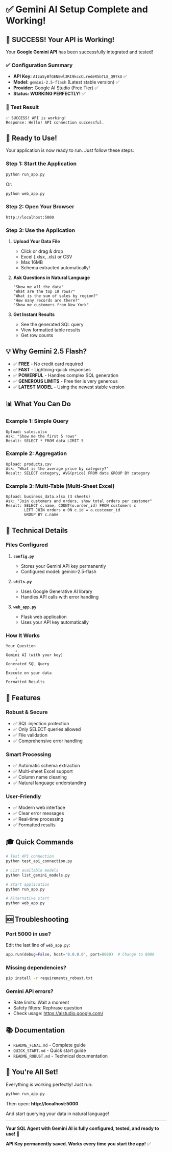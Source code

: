 # ✅ Gemini AI Setup Complete and Working!

## 🎉 SUCCESS! Your API is Working!

Your **Google Gemini API** has been successfully integrated and tested!

### ✅ Configuration Summary

- **API Key:** `AIzaSyBfGENEwl3RI9kccCLredeR5bTL8_Q97kU` ✅
- **Model:** `gemini-2.5-flash` (Latest stable version) ✅
- **Provider:** Google AI Studio (Free Tier) ✅
- **Status:** **WORKING PERFECTLY!** ✅

### 🧪 Test Result

```
✅ SUCCESS! API is working!
Response: Hello! API connection successful.
```

## 🚀 Ready to Use!

Your application is now ready to run. Just follow these steps:

### Step 1: Start the Application

```bash
python run_app.py
```

Or:
```bash
python web_app.py
```

### Step 2: Open Your Browser

```
http://localhost:5000
```

### Step 3: Use the Application

1. **Upload Your Data File**
   - Click or drag & drop
   - Excel (.xlsx, .xls) or CSV
   - Max 16MB
   - Schema extracted automatically!

2. **Ask Questions in Natural Language**
   ```
   "Show me all the data"
   "What are the top 10 rows?"
   "What is the sum of sales by region?"
   "How many records are there?"
   "Show me customers from New York"
   ```

3. **Get Instant Results**
   - See the generated SQL query
   - View formatted table results
   - Get row counts

## 💡 Why Gemini 2.5 Flash?

- ✅ **FREE** - No credit card required
- ✅ **FAST** - Lightning-quick responses
- ✅ **POWERFUL** - Handles complex SQL generation
- ✅ **GENEROUS LIMITS** - Free tier is very generous
- ✅ **LATEST MODEL** - Using the newest stable version

## 📊 What You Can Do

### Example 1: Simple Query
```
Upload: sales.xlsx
Ask: "Show me the first 5 rows"
Result: SELECT * FROM data LIMIT 5
```

### Example 2: Aggregation
```
Upload: products.csv
Ask: "What is the average price by category?"
Result: SELECT category, AVG(price) FROM data GROUP BY category
```

### Example 3: Multi-Table (Multi-Sheet Excel)
```
Upload: business_data.xlsx (3 sheets)
Ask: "Join customers and orders, show total orders per customer"
Result: SELECT c.name, COUNT(o.order_id) FROM customers c 
        LEFT JOIN orders o ON c.id = o.customer_id 
        GROUP BY c.name
```

## 🔧 Technical Details

### Files Configured

1. **`config.py`**
   - Stores your Gemini API key permanently
   - Configured model: gemini-2.5-flash
   
2. **`utils.py`**
   - Uses Google Generative AI library
   - Handles API calls with error handling
   
3. **`web_app.py`**
   - Flask web application
   - Uses your API key automatically

### How It Works

```
Your Question
    ↓
Gemini AI (with your key)
    ↓
Generated SQL Query
    ↓
Execute on your data
    ↓
Formatted Results
```

## 💪 Features

### Robust & Secure
- ✅ SQL injection protection
- ✅ Only SELECT queries allowed
- ✅ File validation
- ✅ Comprehensive error handling

### Smart Processing
- ✅ Automatic schema extraction
- ✅ Multi-sheet Excel support
- ✅ Column name cleaning
- ✅ Natural language understanding

### User-Friendly
- ✅ Modern web interface
- ✅ Clear error messages
- ✅ Real-time processing
- ✅ Formatted results

## 🎓 Quick Commands

```bash
# Test API connection
python test_api_connection.py

# List available models
python list_gemini_models.py

# Start application
python run_app.py

# Alternative start
python web_app.py
```

## 🆘 Troubleshooting

### Port 5000 in use?
Edit the last line of `web_app.py`:
```python
app.run(debug=False, host='0.0.0.0', port=8080)  # Change to 8080
```

### Missing dependencies?
```bash
pip install -r requirements_robust.txt
```

### Gemini API errors?
- Rate limits: Wait a moment
- Safety filters: Rephrase question
- Check usage: https://aistudio.google.com/

## 📚 Documentation

- `README_FINAL.md` - Complete guide
- `QUICK_START.md` - Quick start guide
- `README_ROBUST.md` - Technical documentation

## 🎉 You're All Set!

Everything is working perfectly! Just run:

```bash
python run_app.py
```

Then open: **http://localhost:5000**

And start querying your data in natural language!

---

**Your SQL Agent with Gemini AI is fully configured, tested, and ready to use!** 🚀

**API Key permanently saved. Works every time you start the app!** ✅

